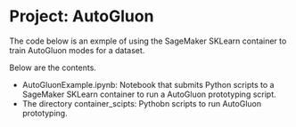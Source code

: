 # Project: AutoGluon 

The code below is an exmple of using the SageMaker SKLearn container to train AutoGluon modes for a dataset. 

Below are the contents.

- AutoGluonExample.ipynb: Notebook that submits Python scripts to a SageMaker SKLearn container to run a AutoGluon prototyping script.
- The directory container_scipts: Pythobn scripts to run AutoGluon prototyping.
